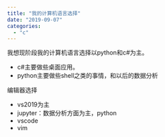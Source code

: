 ```yaml
---
title: "我的计算机语言选择"
date: "2019-09-07"
categories: 
  - "c"
---
```


我想现阶段我的计算机语言选择以python和c#为主。

- c#主要做些桌面应用。
- python主要做些shell之类的事情，和以后的数据分析

编辑器选择

- vs2019为主
- jupyter：数据分析方面为主，python
- vscode
- vim
